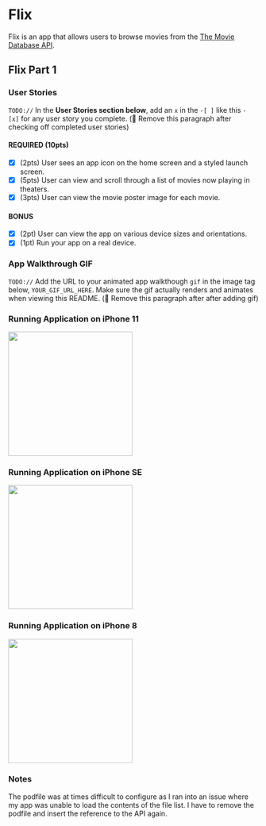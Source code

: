 
# Flix

Flix is an app that allows users to browse movies from the [The Movie Database API](http://docs.themoviedb.apiary.io/#).

## Flix Part 1

### User Stories
`TODO://` In the **User Stories section below**, add an `x` in the `-[ ]` like this `- [x]` for any user story you complete. (🚫 Remove this paragraph after checking off completed user stories)

#### REQUIRED (10pts)
- [x] (2pts) User sees an app icon on the home screen and a styled launch screen.
- [x] (5pts) User can view and scroll through a list of movies now playing in theaters.
- [x] (3pts) User can view the movie poster image for each movie.

#### BONUS
- [x] (2pt) User can view the app on various device sizes and orientations.
- [x] (1pt) Run your app on a real device.

### App Walkthrough GIF
`TODO://` Add the URL to your animated app walkthough `gif` in the image tag below, `YOUR_GIF_URL_HERE`. Make sure the gif actually renders and animates when viewing this README. (🚫 Remove this paragraph after after adding gif)

### Running Application on iPhone 11
<img src="https://media.giphy.com/media/twszHN1JqR12DgO9MZ/giphy.gif" width=250><br>

### Running Application on iPhone SE
<img src="https://media.giphy.com/media/M5DB3UVTfcjZHgH3jf/giphy.gif" width=250><br>

### Running Application on iPhone 8
<img src="https://media.giphy.com/media/zDzeyq6EyhxangLojw/giphy.gif" width=250><br>

### Notes
The podfile was at times difficult to configure as I ran into an issue where my app was unable to load the contents of the file list. I have to remove the podfile and insert the reference to the API again.
